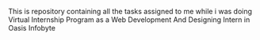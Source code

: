 This is repository containing all the tasks assigned to me while i was doing Virtual Internship Program as a Web Development And Designing Intern in Oasis Infobyte
